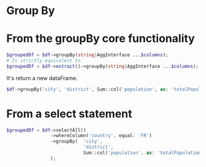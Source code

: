 # Group By

# From the groupBy core functionality

```php
$groupedDf = $df->groupBy(string|AggInterface ...$columns);
# Is strictly equivalent to
$groupedDf = $df->extract()->groupBy(string|AggInterface ...$columns);
```

It's return a new dataFrame.
```php
$df->groupBy('city', 'district', Sum::col('population', as: 'totalPopulation'));
```

# From a select statement

```php
$groupedDf = $df->selectAll()
                ->whereColumn('country', equal: 'FR')
                ->groupBy(  'city',
                            'district',
                            Sum::col('population', as: 'totalPopulation')
                );
```